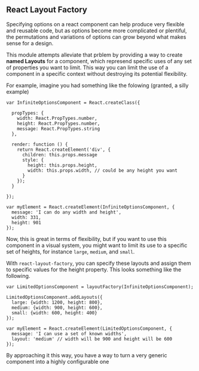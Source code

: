 
## React Layout Factory

Specifying options on a react component can help produce very flexible and reusable code, but as options become more complicated or plentiful, the permutations and variations of options can grow beyond what makes sense for a design.

This module attempts alleviate that prblem by providing a way to create __named Layouts__ for a component, which represend specific uses of any set of properties you want to limit. This way you can limit the use of a component in a specific context without destroying its potential flexibility.

For example, imagine you had something like the folowing (granted, a silly example)

    var InfiniteOptionsComponent = React.createClass({

      propTypes: {
        width: React.PropTypes.number,
        height: React.PropTypes.number,
        message: React.PropTypes.string
      },

      render: function () {
        return React.createElement('div', {
          children: this.props.message
          style: {
            height: this.props.height,
            width: this.props.width, // could be any height you want
          }
        });
      }

    });
    
    var myElement = React.createElement(InfiniteOptionsComponent, {
      message: 'I can do any width and height',
      width: 331,
      height: 901
    });
    

Now, this is great in terms of flexibility, but if you want to use this component in a visual system, you might want to limit its use to a specific set of heights, for instance ``large``, ``medium``, and `small`.

With ``react-layout-factory``, you can specify these layouts and assign them to specific values for the height property. This looks something like the following.

    var LimitedOptionsComponent = layoutFactory(InfiniteOptionsComponent);
    
    LimitedOptionsComponent.addLayouts({
      large: {width: 1200, height: 800},
      medium: {width: 900, height: 600},
      small: {width: 600, height: 400}
    });
    
    var myElement = React.createElement(LimitedOptionsComponent, {
      message: 'I can use a set of known widths',
      layout: 'medium' // width will be 900 and height will be 600
    });
    
By approaching it this way, you have a way to turn a very generic component into a highly configurable one




